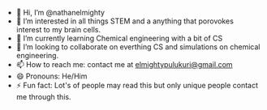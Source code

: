 - 👋 Hi, I’m @nathanelmighty
- 👀 I’m interested in all things STEM and a anything that porovokes interest to my brain cells.
- 🌱 I’m currently learning Chemical engineering with a bit of CS
- 💞️ I’m looking to collaborate on everthing CS and simulations on chemical engineering.
- 📫 How to reach me: contact me at elmightypulukuri@gmail.com
- 😄 Pronouns: He/Him
- ⚡ Fun fact: Lot's of people may read this but only unique people contact me through this.

<!---
nathanelmighty/nathanelmighty is a ✨ special ✨ repository because its `README.md` (this file) appears on your GitHub profile.
You can click the Preview link to take a look at your changes.
--->
